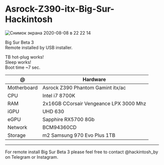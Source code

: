 # Asrock-Z390-itx-Big-Sur-Hackintosh

![Снимок экрана 2020-08-08 в 22 22 14](https://user-images.githubusercontent.com/65073658/89721351-3baaaa00-d9e5-11ea-9e76-c71e457d5ed4.png)

Big Sur Beta 3 <br>
Remote installed by USB installer.


TB hot-plug works! <br>
Sleep works! <br>
Boot time ~7 sec.


| @ | Hardware |
| --- | --- |
| Motherboard | Asrock Z390 Phantom Gamint itx/ac |
| CPU | Intel i7 8700K |
| RAM | 2x16GB CCorsair Vengeance LPX 3000 Mhz|
| iGPU | UHD 630 |
| eGPU | Sapphire RX5700 8Gb |
| Network | BCM94360CD |
| Storage | m2 Samsung 970 Evo Plus 1TB |



---

For remote install Big Sur Beta 3 please feel free to contact @hackintosh_by on Telegram or Instagram.
